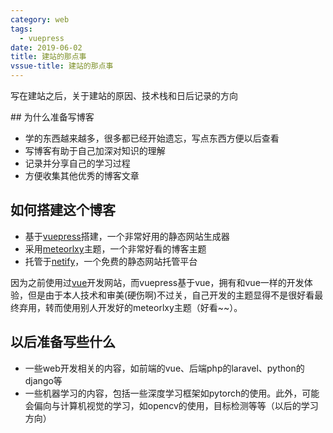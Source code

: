 ```yaml
---
category: web 
tags:
  - vuepress
date: 2019-06-02
title: 建站的那点事
vssue-title: 建站的那点事
---
```

写在建站之后，关于建站的原因、技术栈和日后记录的方向

<!-- more -->
<TOC />
## 为什么准备写博客

- 学的东西越来越多，很多都已经开始遗忘，写点东西方便以后查看
- 写博客有助于自己加深对知识的理解
- 记录并分享自己的学习过程
- 方便收集其他优秀的博客文章

## 如何搭建这个博客

- 基于[vuepress](https://v1.vuepress.vuejs.org/)搭建，一个非常好用的静态网站生成器
- 采用[meteorlxy](https://github.com/meteorlxy/vuepress-theme-meteorlxy)主题，一个非常好看的博客主题
- 托管于[netify](https://www.netlify.com/)，一个免费的静态网站托管平台

因为之前使用过[vue](https://vuejs.org/)开发网站，而vuepress基于vue，拥有和vue一样的开发体验，但是由于本人技术和审美(硬伤啊)不过关，自己开发的主题显得不是很好看最终弃用，转而使用别人开发好的meteorlxy主题（好看~~）。

## 以后准备写些什么

- 一些web开发相关的内容，如前端的vue、后端php的laravel、python的django等
- 一些机器学习的内容，包括一些深度学习框架如pytorch的使用。此外，可能会偏向与计算机视觉的学习，如opencv的使用，目标检测等等（以后的学习方向）